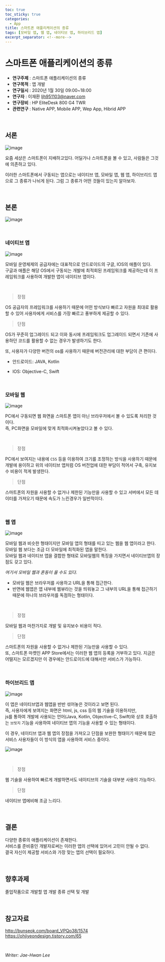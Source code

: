 ```yaml
---	
toc: true
toc_sticky: true
categories:
  - App
title: 스마트폰 애플리케이션의 종류	
tags: [모바일 앱, 웹 앱, 네이티브 앱, 하이브리드 앱]	
excerpt_separator: <!--more-->	
---	
```

# 스마트폰 애플리케이션의 종류	
<!--more-->
* **연구주제** : 스마트폰 애플리케이션의 종류	
* **연구목적** : 앱 개발	
* **연구일시** : 2020년 1월 30일 09:00~18:00	
* **연구자** : 이재환 <ljh951103@naver.com>	
* **연구장비** : HP EliteDesk 800 G4 TWR	
* **관련연구** : Native APP, Mobile APP, Wep App, Hibrid APP	

<br/>	

## 서론	

![image](https://user-images.githubusercontent.com/57826388/73718892-1f416280-4761-11ea-93b0-77eb953256af.png)	

요즘 세상은 스마트폰이 지배하고있다. 어딜가나 스마트폰을 볼 수 있고, 사람들은 그것에 의존하고 있다.  	

이러한 스마트폰에서 구동되는 앱으로는 네이티브 앱, 모바일 앱, 웹 앱, 하이브리드 앱으로 그 종류가 나뉘게 된다. 그럼 그 종류가 어떤 것들이 있는지 알아보자.	

<br/>	

## 본론	

![image](https://user-images.githubusercontent.com/57826388/73719033-7f380900-4761-11ea-8e83-586d8d5ed0cc.png)	

<br/>	

### **네이티브 앱**	

![image](https://user-images.githubusercontent.com/57826388/73719904-0f774d80-4764-11ea-970a-28e700ed62bf.png)	

모바일 운영체제의 공급자에는 대표적으로 안드로이드의 구글, IOS의 애플이 있다.  	
구글과 애플은 해당 OS에서 구동되는 개발에 최적회된 프레임워크를 제공하는데 이 프레임워크를 사용하여 개발한 앱이 네이티브 앱이다.	

<br/>	

> 장점	

OS 공급자의 프레임워크를 사용하기 때문에 어떤 방식보다 빠르고 자원을 최대로 활용할 수 있어 사용자에게 서비스를 가장 빠르고 풍부하게 제공할 수 있다.	

> 단점	

OS가 꾸준히 업그레이드 되고 이와 동시에 프레임워크도 업그레이드 되면서 기존에 사용하던 코드를 활용할 수 없는 경우가 발생하기도 한다.  	

또, 사용자가 다양한 버전의 os를 사용하기 때문에 버전관리에 대한 부담이 큰 편이다.	

- 안드로이드: JAVA, Kotlin	

- IOS: Objective-C, Swift	

<br/>	

### **모바일 웹**	

![image](https://user-images.githubusercontent.com/57826388/73720032-59f8ca00-4764-11ea-8a28-0f65368db23b.png)	


PC에서 구동되면 웹 화면을 스마트폰 앱이 아닌 브라우저에서 볼 수 있도록 처리한 것이다.  	
즉, PC화면을 모바일에 맞게 최적화시켜놓았다고 볼 수 있다.	

<br/>	

>장점	

PC에서 보여지는 내용에 `CSS` 등을 이용하여 크기를 조정하는 방식을 사용하기 때문에 개발에 용이하고 위의 네이티브 앱처럼 OS 버전업에 대한 부담이 적어서 구축, 유지보수 비용이 적게 발생한다.	

>단점	

스마트폰의 자원을 사용할 수 없거나 제한된 기능만을 사용할 수 있고 서버에서 모든 데이터를 가져오기 때문에 속도가 느린경우가 일반적이다.	

<br/>	

### **웹 앱**	

![image](https://user-images.githubusercontent.com/57826388/73720050-69781300-4764-11ea-9d2b-77dd55d257d9.png)	

모바일 웹과 비슷한 형태이지만 모바일 앱의 형태를 띠고 있는 웹을 웹 앱이라고 한다. 모바일 웹 보다는 조금 더 모바일에 최적화된 앱을 말한다.  	
모바일 웹과 네이티브 앱을 결합한 형태로 모바일웹의 특징을 가지면서 네이티브앱의 장점도 갖고 있다.	

*여기서 모바일 웹과 혼동이 올 수도 있다.*	

- 모바일 웹은 브라우저를 사용하고 URL을 통해 접근한다.	
- 반면에 웹앱은 앱 내부에 웹뷰라는 것을 띄워놓고 그 내부의 URL을 통해 접근하기 때문에 하나의 브라우저를 독점하는 형태이다.	

<br/>	

> 장점	

모바일 웹과 마찬가지로 개발 및 유지보수 비용이 적다.	

> 단점	

스마트폰의 자원을 사용할 수 없거나 제한된 기능만을 사용할 수 있다.   	
또, 스마트폰 마켓인 APP Store에서는 이러한 웹 앱의 등록을 거부하고 있다. 지금은 어떨지는 모르겠지만 이 경우에는 안드로이드에 대해서만 서비스가 가능하다.	

<br/>	

### **하이브리드 앱**	

![image](https://user-images.githubusercontent.com/57826388/73720274-e3a89780-4764-11ea-888b-7783dc961a81.png)	

이 앱은 네이티브앱과 웹앱을 반반 섞어놓은 것이라고 보면 된다.  	
즉, 사용자에게 보여지는 화면은 html, js, css 등의 웹 기술을 이용하지만,  	
js를 통하여 개발에 사용되는 언어(Java, Kotlin, Objective-C, Swift)와 상호 호출하는 `브릿지` 기능을 사용하여 네이티브 앱의 기능을 사용할 수 있는 형태이다.  	

이 경우, 네이티브 앱과 웹 앱의 장점을 가져오고 단점을 보완한 형태이기 때문에 많은 서비스 사용자들이 이 방식의 앱을 사용하여 서비스 중이다.	

![image](https://user-images.githubusercontent.com/57826388/73720151-a6dca080-4764-11ea-8e01-cd5437bf4947.png)	

<br/>	

> 장점	

웹 기술을 사용하여 빠르게 개발하면서도 네이티브의 기술을 대부분 사용이 가능하다.	

> 단점	

네이티브 앱에비해 조금 느리다.	

<br/>	

## 결론	

다양한 종류의 애플리케이션이 존재한다.  	
서비스를 준비중인 개발자로써는 이러한 앱의 선택에 있어서 고민이 안될 수 없다.  	
결국 자신이 제공할 서비스와 가장 맞는 앱의 선택이 필요하다.	

<br/>	

## 향후과제	

졸업작품으로 개발할 앱 개발 종류 선택 및 개발	

<br/>	

## 참고자료	

<http://bunseok.com/board_VPQo38/1574>  
<https://ohjiyeondesign.tistory.com/65>	

<br/>	

*Writer: Jae-Hwan Lee*